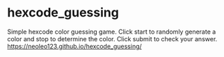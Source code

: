 # hexcode_guessing

Simple hexcode color guessing game. Click start to randomly generate a color and stop to determine the color. Click submit to check your answer. https://neoleo123.github.io/hexcode_guessing/
